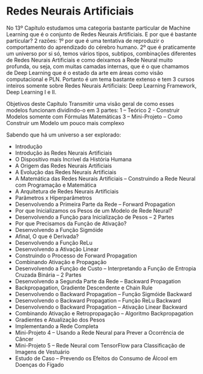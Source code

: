# Redes Neurais Artificiais

No 13º Capítulo estudamos uma categoria bastante particular de Machine Learning que é o conjunto de Redes Neurais Artificiais.
E por que é bastante particular? 2 razões: 1º por que é uma tentativa de reproduzir o comportamento do aprendizado do cérebro humano. 2º que é praticamente um universo por si só, temos vários tipos, subtipos, combinações diferentes de Redes Neurais Artificiais e como deixamos a Rede Neural muito profunda, ou seja, com muitas camadas internas, que é o que chamamos de Deep Learning que é o estado da arte em áreas como visão computacional e PLN. 
Portanto é um tema bastante extenso e tem 3 cursos inteiros somente sobre Redes Neurais Artificiais: Deep Learning Framework, Deep Learning I e II.

Objetivos deste Capítulo
Transmitir uma visão geral de como esses modelos funcionam dividindo-o em 3 partes:
1 – Teórico
2 - Construir Modelos somente com Fórmulas Matemáticas 
3 – Mini-Projeto – Como Construir um Modelo um pouco mais complexo

Sabendo que há um universo a ser explorado:

<ul>
  <li>Introdução</li>
  <li>Introdução às Redes Neurais Artificiais</li>
  <li>O Dispositivo mais Incrível da História Humana</li>
  <li>A Origem das Redes Neurais Artificiais</li>
  <li>A Evolução das Redes Neurais Artificiais</li>
  <li>A Matemática das Redes Neurais Artificiais – Construindo a Rede Neural com Programação e Matemática</li>
  <li>A Arquitetura de Redes Neurais Artificiais</li>
  <li>Parâmetros x Hiperparâmetros</li>
  <li>Desenvolvendo a Primeira Parte da Rede – Forward Propagation</li>
  <li>Por que Inicializamos os Pesos de um Modelo de Rede Neural?</li>
  <li>Desenvolvendo a Função para Inicialização de Pesos – 2 Partes</li>
  <li>Por que Precisamos da Função de Ativação?</li>
  <li>Desenvolvendo a Função Sigmóide</li>
  <li>Afinal, O que é Derivada?</li>
  <li>Desenvolvendo a Função ReLu</li>
  <li>Desenvolvendo a Ativação Linear</li>
  <li>Construindo o Processo de Forward Propagation</li>
  <li>Combinando Ativação e Propagação</li>
  <li>Desenvolvendo a Função de Custo – Interpretando a Função de Entropia Cruzada Binária – 2 Partes</li>
  <li>Desenvolvendo a Segunda Parte da Rede – Backward Propagation</li>
  <li>Backpropagation, Gradiente Descendente e Chain Rule</li>
  <li>Desenvolvendo o Backward Propagation – Função Sigmóide Backward</li>
  <li>Desenvolvendo o Backward Propagation – Função ReLu Backward</li>
  <li>Desenvolvendo o Backward Propagation – Ativação Linear Backward</li>
  <li>Combinando Ativação e Retropropagação – Algoritmo Backpropagation</li>
  <li>Gradientes e Atualização dos Pesos</li>
  <li>Implementando a Rede Completa</li>
  <li>Mini-Projeto 4 – Usando a Rede Neural para Prever a Ocorrência de Câncer </li>
  <li>Mini-Projeto 5 – Rede Neural com TensorFlow para Classificação de Imagens de Vestuário</li>
  <li>Estudo de Caso – Prevendo os Efeitos do Consumo de Álcool em Doenças do Fígado</li>
</ul>